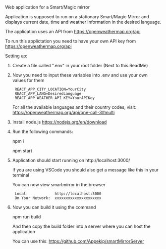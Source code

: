 Web application for a Smart/Magic mirror

Application is supposed to run on a stationary Smart/Magic Mirror and displays current date, time and weather information in the desired language. 

The application uses an API from https://openweathermap.org/api 

To run this applictation you need to have your own API key from https://openweathermap.org/api

Setting up:

1. Create a file called ".env" in your root folder (Next to this ReadMe)

2. Now you need to input these variables into .env and use your own values for them

        REACT_APP_CITY_LOCATION=YourCity
        REACT_APP_LANG=DesiredLanguage
        REACT_APP_WEATHER_API_KEY=YourAPIKey

    For all the available languages and their country codes, visit: 
    https://openweathermap.org/api/one-call-3#multi

3. Install node.js https://nodejs.org/en/download

4. Run the following commands:

    npm i

    npm start

5. Application should start running on http://localhost:3000/

    If you are using VSCode you should also get a message like this in your terminal

    You can now view smartmirror in the browser     

        Local:            http://localhost:3000        
        On Your Network:  xxxxxxxxxxxxxxxxxxxxx

6. Now you can build it using the command
   
   npm run build

   And then copy the build folder into a server where you can host the application

   You can use this: https://github.com/Appekip/smartMirrorServer
